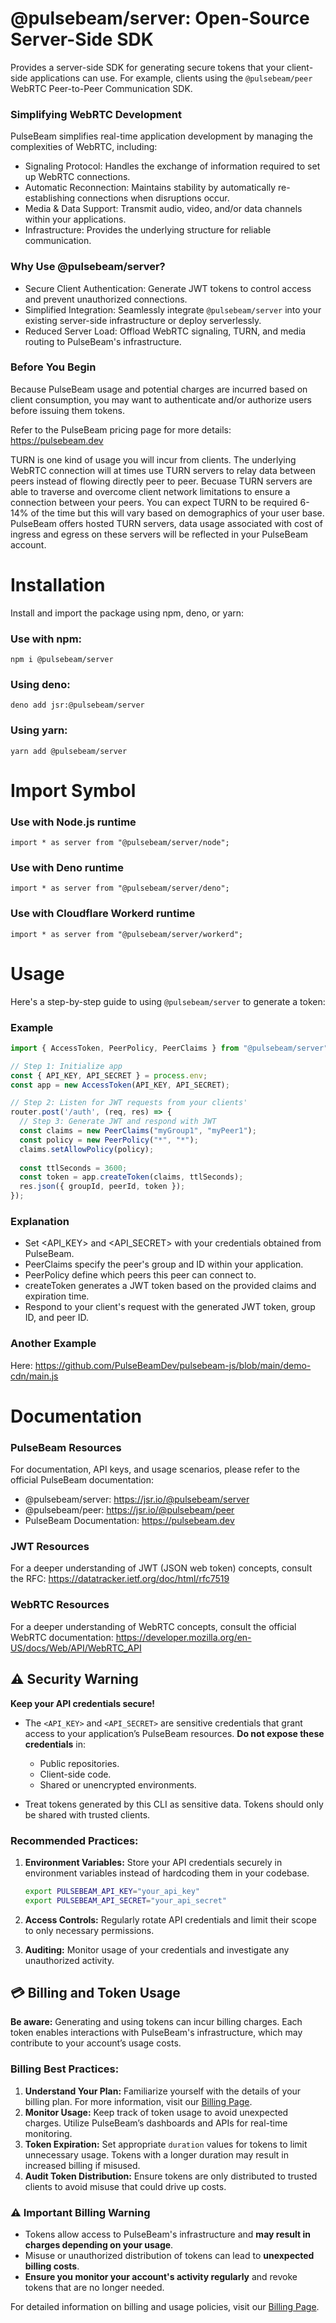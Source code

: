 # @pulsebeam/server: Open-Source Server-Side SDK

Provides a server-side SDK for generating secure tokens that your client-side applications can use. For example, clients using the `@pulsebeam/peer` WebRTC Peer-to-Peer Communication SDK.

### Simplifying WebRTC Development

PulseBeam simplifies real-time application development by managing the complexities of WebRTC, including:

- Signaling Protocol: Handles the exchange of information required to set up WebRTC connections.
- Automatic Reconnection: Maintains stability by automatically re-establishing connections when disruptions occur.
- Media & Data Support: Transmit audio, video, and/or data channels within your applications.
- Infrastructure: Provides the underlying structure for reliable communication.

### Why Use @pulsebeam/server?

- Secure Client Authentication: Generate JWT tokens to control access and prevent unauthorized connections.
- Simplified Integration: Seamlessly integrate `@pulsebeam/server` into your existing server-side infrastructure or deploy serverlessly.
- Reduced Server Load: Offload WebRTC signaling, TURN, and media routing to PulseBeam's infrastructure.

### Before You Begin

Because PulseBeam usage and potential charges are incurred based on client consumption, you may want to authenticate and/or authorize users before issuing them tokens. 

Refer to the PulseBeam pricing page for more details: https://pulsebeam.dev

TURN is one kind of usage you will incur from clients. The underlying WebRTC connection will at times use TURN servers to relay data between peers instead of flowing directly peer to peer. Becuase TURN servers are able to traverse and overcome client network limitations to ensure a connection between your peers. You can expect TURN to be required 6-14% of the time but this will vary based on demographics of your user base. PulseBeam offers hosted TURN servers, data usage associated with cost of ingress and egress on these servers will be reflected in your PulseBeam account.

# Installation

Install and import the package using npm, deno, or yarn:

### Use with npm:

`npm i @pulsebeam/server`

### Using deno:

`deno add jsr:@pulsebeam/server`

### Using yarn:

`yarn add @pulsebeam/server`

# Import Symbol

### Use with Node.js runtime

`import * as server from "@pulsebeam/server/node";`

### Use with Deno runtime

`import * as server from "@pulsebeam/server/deno";`

### Use with Cloudflare Workerd runtime

`import * as server from "@pulsebeam/server/workerd";`

# Usage

Here's a step-by-step guide to using `@pulsebeam/server` to generate a token:

### Example 

```ts
import { AccessToken, PeerPolicy, PeerClaims } from "@pulsebeam/server";

// Step 1: Initialize app
const { API_KEY, API_SECRET } = process.env;
const app = new AccessToken(API_KEY, API_SECRET);

// Step 2: Listen for JWT requests from your clients'
router.post('/auth', (req, res) => {
  // Step 3: Generate JWT and respond with JWT
  const claims = new PeerClaims("myGroup1", "myPeer1");
  const policy = new PeerPolicy("*", "*");
  claims.setAllowPolicy(policy);
  
  const ttlSeconds = 3600;
  const token = app.createToken(claims, ttlSeconds);
  res.json({ groupId, peerId, token });
});
```

### Explanation

* Set <API_KEY> and <API_SECRET> with your credentials obtained from PulseBeam.
* PeerClaims specify the peer's group and ID within your application.
* PeerPolicy define which peers this peer can connect to.
* createToken generates a JWT token based on the provided claims and expiration time.
* Respond to your client's request with the generated JWT token, group ID, and peer ID.

### Another Example

Here: https://github.com/PulseBeamDev/pulsebeam-js/blob/main/demo-cdn/main.js

# Documentation

### PulseBeam Resources

For documentation, API keys, and usage scenarios, please refer to the official PulseBeam documentation:

* @pulsebeam/server: https://jsr.io/@pulsebeam/server
* @pulsebeam/peer: https://jsr.io/@pulsebeam/peer
* PulseBeam Documentation: https://pulsebeam.dev

### JWT Resources

For a deeper understanding of JWT (JSON web token) concepts, consult the RFC: https://datatracker.ietf.org/doc/html/rfc7519

### WebRTC Resources

For a deeper understanding of WebRTC concepts, consult the official WebRTC documentation: https://developer.mozilla.org/en-US/docs/Web/API/WebRTC_API

## ⚠️ Security Warning

**Keep your API credentials secure!**

- The `<API_KEY>` and `<API_SECRET>` are sensitive credentials that grant access to your application’s PulseBeam resources. **Do not expose these credentials** in:
  - Public repositories.
  - Client-side code.
  - Shared or unencrypted environments.

- Treat tokens generated by this CLI as sensitive data. Tokens should only be shared with trusted clients.

### Recommended Practices:
1. **Environment Variables:** Store your API credentials securely in environment variables instead of hardcoding them in your codebase.
    ```bash
    export PULSEBEAM_API_KEY="your_api_key"
    export PULSEBEAM_API_SECRET="your_api_secret"
    ```

2. **Access Controls:** Regularly rotate API credentials and limit their scope to only necessary permissions.

3. **Auditing:** Monitor usage of your credentials and investigate any unauthorized activity.

## 💳 Billing and Token Usage

**Be aware:** Generating and using tokens can incur billing charges. Each token enables interactions with PulseBeam's infrastructure, which may contribute to your account’s usage costs.

### Billing Best Practices:
1. **Understand Your Plan:** Familiarize yourself with the details of your billing plan. For more information, visit our [Billing Page](https://pulsebeam.dev/billing).
2. **Monitor Usage:** Keep track of token usage to avoid unexpected charges. Utilize PulseBeam’s dashboards and APIs for real-time monitoring.
3. **Token Expiration:** Set appropriate `duration` values for tokens to limit unnecessary usage. Tokens with a longer duration may result in increased billing if misused.
4. **Audit Token Distribution:** Ensure tokens are only distributed to trusted clients to avoid misuse that could drive up costs.

### ⚠️ Important Billing Warning

- Tokens allow access to PulseBeam's infrastructure and **may result in charges depending on your usage**.
- Misuse or unauthorized distribution of tokens can lead to **unexpected billing costs**.
- **Ensure you monitor your account's activity regularly** and revoke tokens that are no longer needed.

For detailed information on billing and usage policies, visit our [Billing Page](https://pulsebeam.dev/billing).
